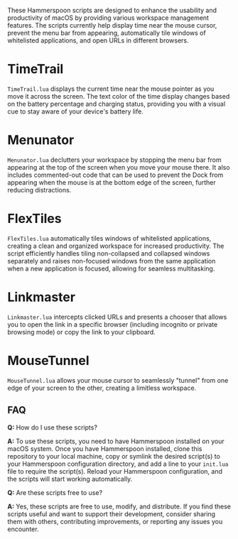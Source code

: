 These Hammerspoon scripts are designed to enhance the usability and productivity of macOS by providing various workspace management features. The scripts currently help display time near the mouse cursor, prevent the menu bar from appearing, automatically tile windows of whitelisted applications, and open URLs in different browsers.

# TimeTrail
`TimeTrail.lua` displays the current time near the mouse pointer as you move it across the screen. The text color of the time display changes based on the battery percentage and charging status, providing you with a visual cue to stay aware of your device's battery life.

# Menunator
`Menunator.lua` declutters your workspace by stopping the menu bar from appearing at the top of the screen when you move your mouse there. It also includes commented-out code that can be used to prevent the Dock from appearing when the mouse is at the bottom edge of the screen, further reducing distractions.

# FlexTiles
`FlexTiles.lua` automatically tiles windows of whitelisted applications, creating a clean and organized workspace for increased productivity. The script efficiently handles tiling non-collapsed and collapsed windows separately and raises non-focused windows from the same application when a new application is focused, allowing for seamless multitasking.

# Linkmaster
`Linkmaster.lua` intercepts clicked URLs and presents a chooser that allows you to open the link in a specific browser (including incognito or private browsing mode) or copy the link to your clipboard.

# MouseTunnel

`MouseTunnel.lua` allows your mouse cursor to seamlessly "tunnel" from one edge of your screen to the other, creating a limitless workspace.

## FAQ

**Q:** How do I use these scripts?

**A:** To use these scripts, you need to have Hammerspoon installed on your macOS system. Once you have Hammerspoon installed, clone this repository to your local machine, copy or symlink the desired script(s) to your Hammerspoon configuration directory, and add a line to your `init.lua` file to require the script(s). Reload your Hammerspoon configuration, and the scripts will start working automatically.

**Q:** Are these scripts free to use?

**A:** Yes, these scripts are free to use, modify, and distribute. If you find these scripts useful and want to support their development, consider sharing them with others, contributing improvements, or reporting any issues you encounter.
